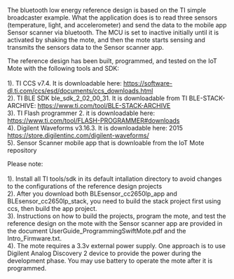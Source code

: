 The bluetooth low energy reference design is based on the TI simple broadcaster example. What the application does is to read three sensors (temperature,  light, and accelerometer) and send the data to the mobile app Sensor scanner via bluetooth. The MCU is set to inactive initially until it is activated by shaking the mote, and then the mote starts sensing and transmits the sensors data to the Sensor scanner app.

The reference design has been built, programmed, and tested on the IoT Mote with the following tools and SDK:  <br />   
1). TI CCS v7.4. It is downloadable here: https://software-dl.ti.com/ccs/esd/documents/ccs_downloads.html <br />2). TI BLE SDK ble_sdk_2_02_00_31. It is downloadable from TI BLE-STACK-ARCHIVE: https://www.ti.com/tool/BLE-STACK-ARCHIVE <br />3). TI Flash programmer 2. it is downloadable here: https://www.ti.com/tool/FLASH-PROGRAMMER#downloads <br />4). Digilent Waveforms v3.16.3. It is downloadable here: 2015 https://store.digilentinc.com/digilent-waveforms/ <br />5). Sensor Scanner mobile app that is downloable from the IoT Mote repository <br />  


Please note: <br />  
1). Install all TI tools/sdk in its default intallation directory to avoid changes to the configurations of the reference design projects <br />2). After you download both BLEsensor_cc2650lp_app and BLEsensor_cc2650lp_stack, you need to build the stack project first using ccs, then build the app project.<br />3). Instructions on how to build the projects, program the mote, and test the reference design on the mote with the Sensor scanner app are provided in the document UserGuide_ProgrammingSwiftMote.pdf and the Intro_Firmware.txt. <br />4). The mote requires a 3.3v external power supply. One approach is to use Digilent Analog Discovery 2 device to provide the power during the development phase. You may use battery to operate the mote after it is programmed.  <br />
